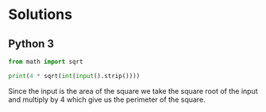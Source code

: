# Solutions

## Python 3

```python
from math import sqrt

print(4 * sqrt(int(input().strip())))
```

Since the input is the area of the square we take the square root of the input and multiply by 4 which give us the perimeter of the square.